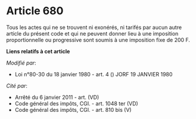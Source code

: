 # Article 680

Tous les actes qui ne se trouvent ni exonérés, ni tarifés par aucun autre article du présent code et qui ne peuvent donner
lieu à une imposition proportionnelle ou progressive sont soumis à une imposition fixe de 200 F.

**Liens relatifs à cet article**

_Modifié par_:

  - Loi n°80-30 du 18 janvier 1980 - art. 4 () JORF 19 JANVIER 1980

_Cité par_:

  - Arrêté du 6 janvier 2011 - art. (VD)
  - Code général des impôts, CGI. - art. 1048 ter (VD)
  - Code général des impôts, CGI. - art. 810 bis (V)
